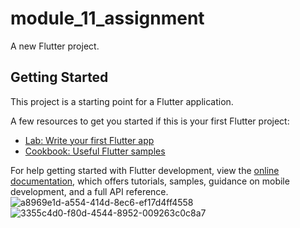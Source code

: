 # module_11_assignment

A new Flutter project.

## Getting Started

This project is a starting point for a Flutter application.

A few resources to get you started if this is your first Flutter project:

- [Lab: Write your first Flutter app](https://docs.flutter.dev/get-started/codelab)
- [Cookbook: Useful Flutter samples](https://docs.flutter.dev/cookbook)

For help getting started with Flutter development, view the
[online documentation](https://docs.flutter.dev/), which offers tutorials,
samples, guidance on mobile development, and a full API reference.
![a8969e1d-a554-414d-8ec6-ef17d4ff4558](https://github.com/MosharofHossain1998/module_11_assignment/assets/75781770/2a8877e1-c78d-4de6-b261-b9ff3a7108b2)
![3355c4d0-f80d-4544-8952-009263c0c8a7](https://github.com/MosharofHossain1998/module_11_assignment/assets/75781770/ae08f0f3-a591-4c74-8481-ae5e2206c912)
